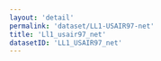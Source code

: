 ```yaml
---
layout: 'detail'
permalink: 'dataset/LL1-USAIR97-net'
title: 'Ll1_usair97_net'
datasetID: 'LL1_USAIR97_net'
---
```

